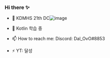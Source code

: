 ### Hi there ✨

<!--
**noonnight10/noonnight10** is a ✨ _special_ ✨ repository because its `README.md` (this file) appears on your GitHub profile.

Here are some ideas to get you started:
-->
- 🔭 KDMHS 21th DC![image](https://user-images.githubusercontent.com/77263064/199895618-42360411-49b4-4d9b-9ecf-08ff6c68d0d9.png)

- 🌱 Kotlin 학습 중
- 📫 How to reach me: Discord: Dal_OvO#8853
- ⚡ YT: 달성





  
